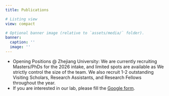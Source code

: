 ```yaml
---
title: Publications

# Listing view
view: compact

# Optional banner image (relative to `assets/media/` folder).
banner:
  caption: ''
  image: ''
---
```


- Opening Positions @ Zhejiang University: We are currently recruiting Masters/PhDs for the 2026 intake, and limited spots are available as We strictly control the size of the team. We also recruit 1-2 outstanding Visiting Scholars, Research Assistants, and Research Fellows throughout the year.
- If you are interested in our lab, please fill the [Google form](https://forms.gle/UoR8B19y2NsjtGRJ6).